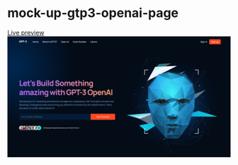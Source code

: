 # mock-up-gtp3-openai-page


  [Live preview](https://mock-up-gtp3-openai-page.web.app/)
<img src =screenshot/1.png/>
